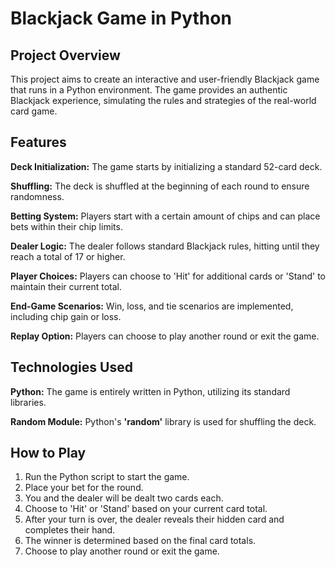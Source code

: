 # Blackjack Game in Python
## Project Overview
This project aims to create an interactive and user-friendly Blackjack game that runs in a Python environment. The game provides an authentic Blackjack experience, simulating the rules and strategies of the real-world card game.

## Features
**Deck Initialization:** The game starts by initializing a standard 52-card deck.

**Shuffling:** The deck is shuffled at the beginning of each round to ensure randomness.

**Betting System:** Players start with a certain amount of chips and can place bets within their chip limits.

**Dealer Logic:** The dealer follows standard Blackjack rules, hitting until they reach a total of 17 or higher.

**Player Choices:** Players can choose to 'Hit' for additional cards or 'Stand' to maintain their current total.

**End-Game Scenarios:** Win, loss, and tie scenarios are implemented, including chip gain or loss.

**Replay Option:** Players can choose to play another round or exit the game.

## Technologies Used
**Python:** The game is entirely written in Python, utilizing its standard libraries.

**Random Module:** Python's **'random'** library is used for shuffling the deck.
## How to Play
1. Run the Python script to start the game.
2. Place your bet for the round.
3. You and the dealer will be dealt two cards each.
4. Choose to 'Hit' or 'Stand' based on your current card total.
5. After your turn is over, the dealer reveals their hidden card and completes their hand.
6. The winner is determined based on the final card totals.
7. Choose to play another round or exit the game.
